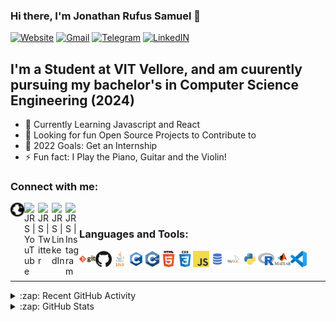 ### Hi there, I'm Jonathan Rufus Samuel 👋 

[![Website](https://img.shields.io/website?label=JRSstudios.com&style=for-the-badge&url=https%3A%2F%2Fcodestackr.com)](https://JRSstudios.com)
[![Gmail](https://img.shields.io/badge/Gmail-D14836?style=for-the-badge&logo=gmail&logoColor=white)](https://jonathansamuel296@gmail.com)
[![Telegram](https://img.shields.io/badge/Telegram-2CA5E0?style=for-the-badge&logo=telegram&logoColor=white)](https://JRSstudios.com)
[![LinkedIN](https://img.shields.io/badge/LinkedIn-0077B5?style=for-the-badge&logo=linkedin&logoColor=white)](https://www.linkedin.com/in/jrs2002/)

## I'm a Student at VIT Vellore, and am cuurently pursuing my bachelor's in Computer Science Engineering (2024)

- 🌱 Currently Learning Javascript and React
- 👯 Looking for fun Open Source Projects to Contribute to
- 🥅 2022 Goals: Get an Internship
- ⚡ Fun fact: I Play the Piano, Guitar and the Violin!

### Connect with me:

[<img align="left" alt="JRSstudios.com" width="22px" src="https://raw.githubusercontent.com/iconic/open-iconic/master/svg/globe.svg" />][website]
[<img align="left" alt="JRS | YouTube" width="22px" src="https://cdn.jsdelivr.net/npm/simple-icons@v3/icons/youtube.svg" />][youtube]
[<img align="left" alt="JRS | Twitter" width="22px" src="https://cdn.jsdelivr.net/npm/simple-icons@v3/icons/twitter.svg" />][twitter]
[<img align="left" alt="JRS | LinkedIn" width="22px" src="https://cdn.jsdelivr.net/npm/simple-icons@v3/icons/linkedin.svg" />][linkedin]
[<img align="left" alt="JRS | Instagram" width="22px" src="https://cdn.jsdelivr.net/npm/simple-icons@v3/icons/instagram.svg" />][instagram]

<br />

### Languages and Tools:

<img align="left" alt="Git" width="26px" src="https://raw.githubusercontent.com/github/explore/80688e429a7d4ef2fca1e82350fe8e3517d3494d/topics/git/git.png" />
<img align="left" alt="GitHub" width="26px" src="https://raw.githubusercontent.com/github/explore/78df643247d429f6cc873026c0622819ad797942/topics/github/github.png" />
<img align="left" alt="Java" width="26px" src="https://raw.githubusercontent.com/github/explore/5b3600551e122a3277c2c5368af2ad5725ffa9a1/topics/java/java.png" />
<img align="left" alt="C" width="26px" src="https://raw.githubusercontent.com/github/explore/5b3600551e122a3277c2c5368af2ad5725ffa9a1/topics/c/c.png" />
<img align="left" alt="C++" width="26px" src="https://raw.githubusercontent.com/github/explore/80688e429a7d4ef2fca1e82350fe8e3517d3494d/topics/cpp/cpp.png" />
<img align="left" alt="HTML5" width="26px" src="https://raw.githubusercontent.com/github/explore/80688e429a7d4ef2fca1e82350fe8e3517d3494d/topics/html/html.png" />
<img align="left" alt="CSS3" width="26px" src="https://raw.githubusercontent.com/github/explore/80688e429a7d4ef2fca1e82350fe8e3517d3494d/topics/css/css.png" />
<img align="left" alt="JavaScript" width="26px" src="https://raw.githubusercontent.com/github/explore/80688e429a7d4ef2fca1e82350fe8e3517d3494d/topics/javascript/javascript.png" />
<img align="left" alt="SQL" width="26px" src="https://raw.githubusercontent.com/github/explore/80688e429a7d4ef2fca1e82350fe8e3517d3494d/topics/sql/sql.png" />
<img align="left" alt="MySQL" width="26px" src="https://raw.githubusercontent.com/github/explore/80688e429a7d4ef2fca1e82350fe8e3517d3494d/topics/mysql/mysql.png" />
<img align="left" alt="Python" width="26px" src="https://raw.githubusercontent.com/github/explore/80688e429a7d4ef2fca1e82350fe8e3517d3494d/topics/python/python.png" />
<img align="left" alt="RStudio" width="26px" src="https://raw.githubusercontent.com/github/explore/80688e429a7d4ef2fca1e82350fe8e3517d3494d/topics/r/r.png" />
<img align="left" alt="MatLab" width="26px" src="https://raw.githubusercontent.com/github/explore/80688e429a7d4ef2fca1e82350fe8e3517d3494d/topics/matlab/matlab.png" />
<img align="left" alt="Visual Studio Code" width="26px" src="https://raw.githubusercontent.com/github/explore/80688e429a7d4ef2fca1e82350fe8e3517d3494d/topics/visual-studio-code/visual-studio-code.png" />

<br />
<br />

---

<details>
  <summary>:zap: Recent GitHub Activity</summary>
  
<!--START_SECTION:activity-->

<!--END_SECTION:activity-->

</details>

<details>
  <summary>:zap: GitHub Stats</summary>

  <img align="left" alt="JRS296's GitHub Stats" src="https://github-readme-stats.vercel.app/api?username=JRS296)](https://github.com/anuraghazra/github-readme-stats)" />

</details>

[website]: https://JRSstudios.com
[twitter]: https://twitter.com/Jonatha03957889
[instagram]: https://instagram.com/jonathansamuel296
[linkedin]: https://www.linkedin.com/in/jrs2002/
[Gmail]: https://jonathansamuel296@gmail.com
[youtube]: 
[Telegram]: 